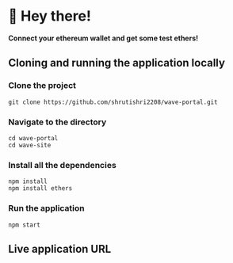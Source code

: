 # 👋 Hey there! 
**Connect your ethereum wallet and get some test ethers!**

## Cloning and running the application locally
### Clone the project 
```
git clone https://github.com/shrutishri2208/wave-portal.git
```

### Navigate to the directory
```
cd wave-portal
cd wave-site
```

### Install all the dependencies
```
npm install
npm install ethers
```

### Run the application
```
npm start
```

## Live application URL
